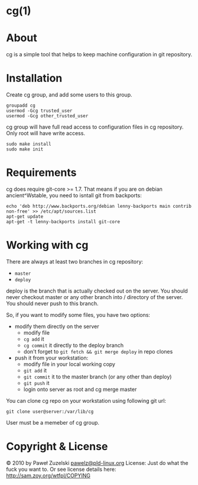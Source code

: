 cg(1)
=====

About
=====

cg is a simple tool that helps to keep machine configuration in git repository.

Installation
============

Create cg group, and add some users to this group.

	groupadd cg
	usermod -Gcg trusted_user
	usermod -Gcg other_trusted_user

cg group will have full read access to configuration files in cg repository.
Only root will have write access.

	sudo make install
	sudo make init

Requirements
============

cg does require git-core >= 1.7. That means if you are on debian
ancient^Wstable, you need to isntall git from backports:

	echo 'deb http://www.backports.org/debian lenny-backports main contrib non-free' >> /etc/apt/sources.list
	apt-get update
	apt-get -t lenny-backports install git-core

Working with cg
===============

There are always at least two branches in cg repository:

* `master`
* `deploy`

deploy is the branch that is actually checked out on the server. You should
never checkout master or any other branch into / directory of the server.
You should never push to this branch.

So, if you want to modify some files, you have two options:

* modify them directly on the server
  - modify file
  - `cg add` it
  - `cg commit` it directly to the deploy branch
  - don't forget to `git fetch && git merge deploy` in repo clones
* push it from your workstation:
  - modify file in your local working copy
  - `git add` it
  - `git commit` it to the master branch (or any other than deploy)
  - `git push` it
  - login onto server as root and cg merge master

You can clone cg repo on your workstation using following git url:

	git clone user@server:/var/lib/cg

User must be a memeber of cg group.

Copyright & License
===================

© 2010 by Paweł Zuzelski <pawelz@pld-linux.org>
License: Just do what the fuck you want to.
Or see license details here: http://sam.zoy.org/wtfpl/COPYING
